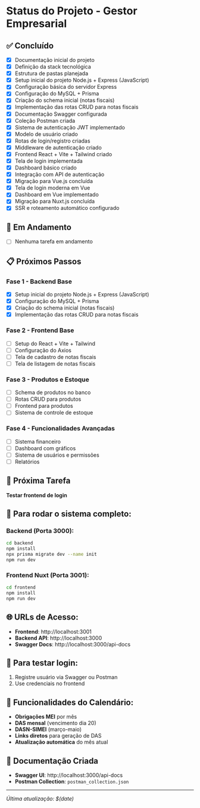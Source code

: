 # Status do Projeto - Gestor Empresarial

## ✅ Concluído
- [x] Documentação inicial do projeto
- [x] Definição da stack tecnológica
- [x] Estrutura de pastas planejada
- [x] Setup inicial do projeto Node.js + Express (JavaScript)
- [x] Configuração básica do servidor Express
- [x] Configuração do MySQL + Prisma
- [x] Criação do schema inicial (notas fiscais)
- [x] Implementação das rotas CRUD para notas fiscais
- [x] Documentação Swagger configurada
- [x] Coleção Postman criada
- [x] Sistema de autenticação JWT implementado
- [x] Modelo de usuário criado
- [x] Rotas de login/registro criadas
- [x] Middleware de autenticação criado
- [x] Frontend React + Vite + Tailwind criado
- [x] Tela de login implementada
- [x] Dashboard básico criado
- [x] Integração com API de autenticação
- [x] Migração para Vue.js concluída
- [x] Tela de login moderna em Vue
- [x] Dashboard em Vue implementado
- [x] Migração para Nuxt.js concluída
- [x] SSR e roteamento automático configurado

## 🔄 Em Andamento
- [ ] Nenhuma tarefa em andamento

## 📋 Próximos Passos

### Fase 1 - Backend Base
- [x] Setup inicial do projeto Node.js + Express (JavaScript)
- [x] Configuração do MySQL + Prisma
- [x] Criação do schema inicial (notas fiscais)
- [x] Implementação das rotas CRUD para notas fiscais

### Fase 2 - Frontend Base
- [ ] Setup do React + Vite + Tailwind
- [ ] Configuração do Axios
- [ ] Tela de cadastro de notas fiscais
- [ ] Tela de listagem de notas fiscais

### Fase 3 - Produtos e Estoque
- [ ] Schema de produtos no banco
- [ ] Rotas CRUD para produtos
- [ ] Frontend para produtos
- [ ] Sistema de controle de estoque

### Fase 4 - Funcionalidades Avançadas
- [ ] Sistema financeiro
- [ ] Dashboard com gráficos
- [ ] Sistema de usuários e permissões
- [ ] Relatórios

## 🎯 Próxima Tarefa
**Testar frontend de login**

## 🚀 Para rodar o sistema completo:

### Backend (Porta 3000):
```bash
cd backend
npm install
npx prisma migrate dev --name init
npm run dev
```

### Frontend Nuxt (Porta 3001):
```bash
cd frontend
npm install
npm run dev
```

## 🌐 URLs de Acesso:
- **Frontend**: http://localhost:3001
- **Backend API**: http://localhost:3000
- **Swagger Docs**: http://localhost:3000/api-docs

## 🔐 Para testar login:
1. Registre usuário via Swagger ou Postman
2. Use credenciais no frontend

## 📅 Funcionalidades do Calendário:
- **Obrigações MEI** por mês
- **DAS mensal** (vencimento dia 20)
- **DASN-SIMEI** (março-maio)
- **Links diretos** para geração de DAS
- **Atualização automática** do mês atual

## 📖 Documentação Criada
- **Swagger UI**: http://localhost:3000/api-docs
- **Postman Collection**: `postman_collection.json`

---
*Última atualização: $(date)*